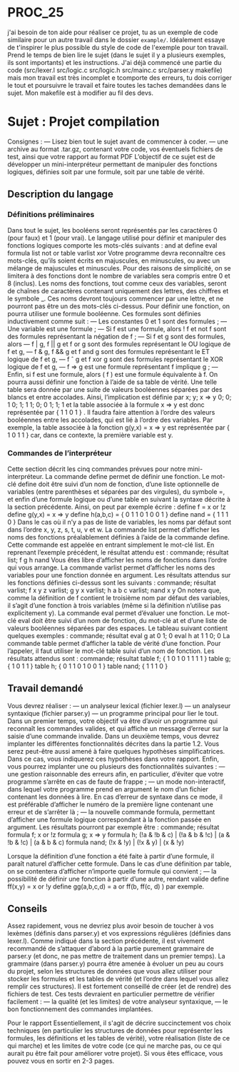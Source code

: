 # PROC_25

j'ai besoin de ton aide pour réaliser ce projet, tu as un exemple de code similaire pour un autre travail dans le dossier `example/`. Idéalement essaye de t'inspirer le plus possible du style de code de l'exemple pour ton travail. Prend le temps de bien lire le sujet (dans le sujet il y a plusieurs exemples, ils sont importants) et les instructions. J'ai déjà commencé une partie du code (src/lexer.l src/logic.c src/logic.h src/mainc.c src/parser.y makefile) mais mon travail est très incomplet e tcomporte des erreurs, tu dois corriger le tout et poursuivre le travail et faire toutes les taches demandées dans le sujet. Mon makefile est à modifier au fil des devs.

# Sujet : Projet compilation  
Consignes :
— Lisez bien tout le sujet avant de commencer à coder.
— une archive au format .tar.gz, contenant votre code, vos éventuels fichiers de test, ainsi que votre rapport au format PDF 
L’objectif de ce sujet est de développer un mini-interpréteur permettant de manipuler des fonctions
logiques, définies soit par une formule, soit par une table de vérité.
## Description du langage
### Définitions préliminaires
Dans tout le sujet, les booléens seront représentés par les caractères 0 (pour faux) et 1 (pour vrai).
Le langage utilisé pour définir et manipuler des fonctions logiques comporte les mots-clés suivants :
and
at
define
eval
formula
list
not
or
table
varlist
xor
Votre programme devra reconnaître ces mots-clés, qu’ils soient écrits en majuscules, en minuscules, ou
avec un mélange de majuscules et minuscules.
Pour des raisons de simplicité, on se limitera à des fonctions dont le nombre de variables sera compris
entre 0 et 8 (inclus). Les noms des fonctions, tout comme ceux des variables, seront de chaînes de
caractères contenant uniquement des lettres, des chiffres et le symbole _. Ces noms devront toujours
commencer par une lettre, et ne pourront pas être un des mots-clés ci-dessus.
Pour définir une fonction, on pourra utiliser une formule booléenne. Ces formules sont définies inductivement comme suit :
— Les constantes 0 et 1 sont des formules ;
— Une variable est une formule ;
— Si f est une formule, alors ! f et not f sont des formules représentant la négation de f ;
— Si f et g sont des formules, alors
— f | g, f || g et f or g sont des formules représentant le OU logique de f et g,
— f & g, f && g et f and g sont des formules représentant le ET logique de f et g,
— f ˆ g et f xor g sont des formules représentant le XOR logique de f et g,
— f => g est une formule représentant f implique g ;
— Enfin, si f est une formule, alors ( f ) est une formule équivalente à f.
On pourra aussi définir une fonction à l’aide de sa table de vérité. Une telle table sera donnée par une
suite de valeurs booléennes séparées par des blancs et entre accolades. Ainsi, l’implication est définie par
x; y; x => y
0; 0; 1
0; 1; 1
1; 0; 0
1; 1; 1
et la table associée à la formule x => y est donc représentée par { 1 1 0 1 } . Il faudra faire attention
à l’ordre des valeurs booléennes entre les accolades, qui est lié à l’ordre des variables. Par exemple, la
table associée à la fonction g(y,x) = x => y est représentée par { 1 0 1 1 } car, dans ce contexte,
la première variable est y.
### Commandes de l’interpréteur
Cette section décrit les cinq commandes prévues pour notre mini-interpréteur.
La commande define permet de définir une fonction. Le mot-clé define doit être suivi d’un nom de fonction, d’une liste optionnelle de variables (entre parenthèses et séparées par des virgules), du symbole =, et enfin d’une formule logique ou d’une table en suivant la syntaxe décrite à la section précédente.
Ainsi, on peut par exemple écrire :
define f = x or !z
define g(y,x) = x => y
define h(a,b,c) = { 0 1 1 0 1 0 0 1 }
define nand = { 1 1 1 0 }
Dans le cas où il n’y a pas de liste de variables, les noms par défaut sont dans l’ordre x, y, z, s, t, u, v
et w.
La commande list permet d’afficher les noms des fonctions préalablement définies à l’aide de la commande define. Cette commande est appelée en entrant simplement le mot-clé list. En reprenant l’exemple précédent, le résultat attendu est :
commande; résultat 
list; f g h nand 
Vous êtes libre d’afficher les noms de fonctions dans l’ordre qui vous arrange.
La commande varlist permet d’afficher les noms des variables pour une fonction donnée en argument.
Les résultats attendus sur les fonctions définies ci-dessus sont les suivants :
commande; résultat 
varlist; f x y z 
varlist; g y x 
varlist; h a b c 
varlist; nand x y 
On notera que, comme la définition de f contient le troisième nom par défaut des variables, il s’agit d’une fonction à trois variables (même si la définition n’utilise pas explicitement y).
La commande eval permet d’évaluer une fonction. Le mot-clé eval doit être suivi d’un nom de fonction, du mot-clé at et d’une liste de valeurs booléennes séparées par des espaces. Le tableau suivant contient quelques exemples :
commande; résultat 
eval g at 0 1; 0 
eval h at 1 1 0; 0 
La commande table permet d’afficher la table de vérité d’une fonction. Pour l’appeler, il faut utiliser
le mot-clé table suivi d’un nom de fonction. Les résultats attendus sont :
commande; résultat 
table f; { 1 0 1 0 1 1 1 1 } 
table g; { 1 0 1 1 } 
table h; { 0 1 1 0 1 0 0 1 } 
table nand; { 1 1 1 0 }

## Travail demandé
Vous devrez réaliser :
— un analyseur lexical (fichier lexer.l)
— un analyseur syntaxique (fichier parser.y)
— un programme principal pour lier le tout.
Dans un premier temps, votre objectif va être d’avoir un programme qui reconnaît les commandes valides, et qui affiche un message d’erreur sur la saisie d’une commande invalide.
Dans un deuxième temps, vous devrez implanter les différentes fonctionnalités décrites dans la partie 1.2. Vous serez peut-être aussi amené à faire quelques hypothèses simplificatrices. Dans ce cas, vous indiquerez ces hypothèses dans votre rapport.
Enfin, vous pourrez implanter une ou plusieurs des fonctionnalités suivantes :
— une gestion raisonnable des erreurs afin, en particulier, d’éviter que votre programme s’arrête en cas de faute de frappe ;
— un mode non-interactif, dans lequel votre programme prend en argument le nom d’un fichier contenant les données à lire. En cas d’erreur de syntaxe dans ce mode, il est préférable d’afficher le numéro de la première ligne contenant une erreur et de s’arrêter là ;
— la nouvelle commande formula, permettant d’afficher une formule logique correspondant à la fonction passée en argument. Les résultats pourront par exemple être :
commande; résultat 
formula f; x or !z 
formula g; x => y 
formula h; (!a & !b & c) | (!a & b & !c) | (a & !b & !c) | (a & b & c) 
formula nand; (!x & !y) | (!x & y) | (x & !y) 

Lorsque la définition d’une fonction a été faite à partir d’une formule, il paraît naturel d’afficher cette formule. Dans le cas d’une définition par table, on se contentera d’afficher n’importe quelle formule qui convient ;
— la possibilité de définir une fonction à partir d’une autre, rendant valide
define ff(x,y) = x or !y
define gg(a,b,c,d) = a or ff(b, ff(c, d) )
par exemple.

## Conseils
Assez rapidement, vous ne devriez plus avoir besoin de toucher à vos lexèmes (définis dans parser.y) et vos expressions régulières (définies dans lexer.l).
Comme indiqué dans la section précédente, il est vivement recommandé de s’attaquer d’abord à la partie purement grammaire de parser.y (et donc, ne pas mettre de traitement dans un premier temps).
La grammaire (dans parser.y) pourra être amenée à évoluer un peu au cours du projet, selon les structures de données que vous allez utiliser pour stocker les formules et les tables de vérité (et l’ordre dans lequel vous allez remplir ces structures).
Il est fortement conseillé de créer (et de rendre) des fichiers de test. Ces tests devraient en particulier permettre de vérifier facilement :
— la qualité (et les limites) de votre analyseur syntaxique,
— le bon fonctionnement des commandes implantées.

Pour le rapport Essentiellement, il s'agit de décrire succinctement vos choix techniques (en particulier les structures de données pour représenter les formules, les définitions et les tables de vérité), votre réalisation (liste de ce qui marche) et les limites de votre code (ce qui ne marche pas, ou ce qui aurait pu être fait pour améliorer votre projet). Si vous êtes efficace, vous pouvez vous en sortir en 2-3 pages.
